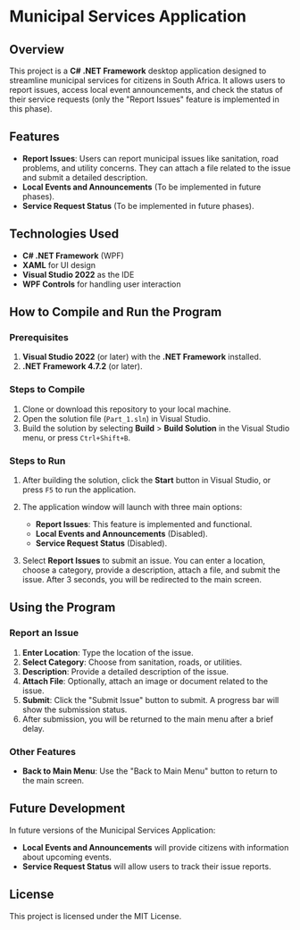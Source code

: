 # Municipal Services Application

## Overview
This project is a **C# .NET Framework** desktop application designed to streamline municipal services for citizens in South Africa. It allows users to report issues, access local event announcements, and check the status of their service requests (only the "Report Issues" feature is implemented in this phase).

## Features
- **Report Issues**: Users can report municipal issues like sanitation, road problems, and utility concerns. They can attach a file related to the issue and submit a detailed description.
- **Local Events and Announcements** (To be implemented in future phases).
- **Service Request Status** (To be implemented in future phases).

## Technologies Used
- **C# .NET Framework** (WPF)
- **XAML** for UI design
- **Visual Studio 2022** as the IDE
- **WPF Controls** for handling user interaction

## How to Compile and Run the Program

### Prerequisites
1. **Visual Studio 2022** (or later) with the **.NET Framework** installed.
2. **.NET Framework 4.7.2** (or later).

### Steps to Compile
1. Clone or download this repository to your local machine.
2. Open the solution file (`Part_1.sln`) in Visual Studio.
3. Build the solution by selecting **Build** > **Build Solution** in the Visual Studio menu, or press `Ctrl+Shift+B`.

### Steps to Run
1. After building the solution, click the **Start** button in Visual Studio, or press `F5` to run the application.
2. The application window will launch with three main options:
   - **Report Issues**: This feature is implemented and functional.
   - **Local Events and Announcements** (Disabled).
   - **Service Request Status** (Disabled).
   
3. Select **Report Issues** to submit an issue. You can enter a location, choose a category, provide a description, attach a file, and submit the issue. After 3 seconds, you will be redirected to the main screen.

## Using the Program
### Report an Issue
1. **Enter Location**: Type the location of the issue.
2. **Select Category**: Choose from sanitation, roads, or utilities.
3. **Description**: Provide a detailed description of the issue.
4. **Attach File**: Optionally, attach an image or document related to the issue.
5. **Submit**: Click the "Submit Issue" button to submit. A progress bar will show the submission status.
6. After submission, you will be returned to the main menu after a brief delay.

### Other Features
- **Back to Main Menu**: Use the "Back to Main Menu" button to return to the main screen.

## Future Development
In future versions of the Municipal Services Application:
- **Local Events and Announcements** will provide citizens with information about upcoming events.
- **Service Request Status** will allow users to track their issue reports.

## License
This project is licensed under the MIT License.

